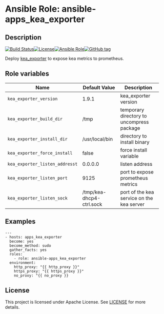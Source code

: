 # Ansible Role: ansible-apps_kea_exporter

## Description

[![Build Status](https://travis-ci.com/lotusnoir/ansible-apps_kea_exporter.svg?branch=master)](https://travis-ci.com/lotusnoir/ansible-apps_kea_exporter)[![License](https://img.shields.io/badge/license-MIT%20License-brightgreen.svg)](https://opensource.org/licenses/MIT)[![Ansible Role](https://img.shields.io/badge/ansible%20role-apps__kea_exporter-blue)](https://galaxy.ansible.com/lotusnoir/ansible-apps_kea_exporter/)[![GitHub tag](https://img.shields.io/badge/version-latest-blue)](https://github.com/lotusnoir/ansible-apps_kea_exporter/tags)

Deploy [kea_exporter](https://github.com/boynux/kea-exporter) to expose kea metrics to prometheus.

## Role variables

| Name           | Default Value | Description                        |
| -------------- | ------------- | -----------------------------------|
| `kea_exporter_version` | 1.9.1 | kea_exporter version |
| `kea_exporter_build_dir` | /tmp | temporary directory to uncompress package |
| `kea_exporter_install_dir` | /usr/local/bin | directory to install binary |
| `kea_exporter_force_install` | false | force install variable |
| `kea_exporter_listen_addresst` | 0.0.0.0 | listen address |
| `kea_exporter_listen_port` | 9125 | port to expose prometheus metrics |
| `kea_exporter_listen_sock` | /tmp/kea-dhcp4-ctrl.sock | port of the kea service on the kea server |

## Examples

	---
	- hosts: apps_kea_exporter
	  become: yes
	  become_method: sudo
	  gather_facts: yes
	  roles:
	    - role: ansible-apps_kea_exporter
	  environment: 
	    http_proxy: "{{ http_proxy }}"
	    https_proxy: "{{ https_proxy }}"
	    no_proxy: "{{ no_proxy }}

## License

This project is licensed under Apache License. See [LICENSE](/LICENSE) for more details.
